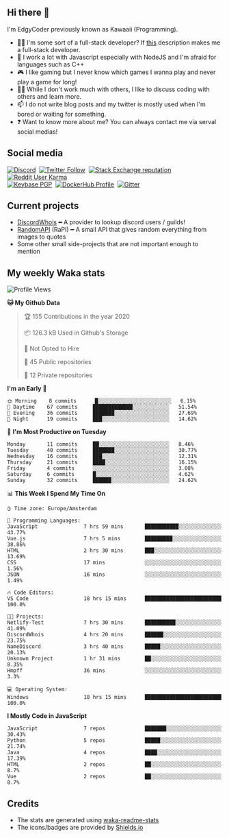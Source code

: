 ## Hi there 👋
I'm EdgyCoder previously known as Kawaaii (Programming).  
- 👨‍💻 I'm some sort of a full-stack developer? If [this](https://www.w3schools.com/whatis/whatis_fullstack.asp) description makes me a full-stack developer.
- 🌱 I work a lot with Javascript especially with NodeJS and I'm afraid for languages such as C++
- 🎮 I like gaming but I never know which games I wanna play and never play a game for long!
- 👯‍♀️ While I don't work much with others, I like to discuss coding with others and learn more.
- 📫 I do not write blog posts and my twitter is mostly used when I'm bored or waiting for something.
- ❓ Want to know more about me? You can always contact me via serval social medias!

## Social media
[![Discord](https://img.shields.io/discord/661411850856038431?label=Discord%20Guild&style=for-the-badge&logo=discord&logoColor=ffffff)](https://discord.gg/44yKPxm)
‎‎ [![Twitter Follow](https://img.shields.io/twitter/follow/edgycoder?color=%231DA1F2&label=Twitter&style=for-the-badge&logo=twitter&logoColor=ffffff)](https://twitter.com/EdgyCoder)
‎‎ [![Stack Exchange reputation](https://img.shields.io/stackexchange/stackoverflow/r/12418331?color=%23F48024&label=Stack%20overflow&style=for-the-badge&logo=stackoverflow&logoColor=ffffff)](https://stackoverflow.com/users/12418331/kawaaii)
‎‎ [![Reddit User Karma](https://img.shields.io/reddit/user-karma/combined/Kawaaii-Programming?label=Reddit&style=for-the-badge&logo=reddit&logoColor=ffffff)](https://www.reddit.com/user/Kawaaii-Programming)  
‎‎ [![Keybase PGP](https://img.shields.io/keybase/pgp/kawaaii?label=Keybase&logo=keybase&logoColor=ffffff&style=for-the-badge)](https://keybase.io/kawaaii)
‎‎ [![DockerHub Profile](https://img.shields.io/badge/DockerHub-kawaaii-informational?style=for-the-badge&logo=docker&logoColor=ffffff)](https://hub.docker.com/u/kawaaii)
‎‎ [![Gitter](https://img.shields.io/gitter/room/edgy-irrelevant/community?label=edgy-irrelevant&logo=gitter&logoColor=ffffff&style=for-the-badge)](https://gitter.im/edgy-irrelevant/community)

## Current projects
- [DiscordWhois](https://discordwhois.xyz) ━ A provider to lookup discord users / guilds!
- [RandomAPI](https://random.rest) (RaPI) ━ A small API that gives random everything from images to quotes
- Some other small side-projects that are not important enough to mention

## My weekly Waka stats
<!--START_SECTION:waka-->
![Profile Views](http://img.shields.io/badge/Profile%20Views-391-blue)

**🐱 My Github Data** 

> 🏆 155 Contributions in the year 2020
 > 
> 📦 126.3 kB Used in Github's Storage 
 > 
> 🚫 Not Opted to Hire
 > 
> 📜 45 Public repositories
 > 
> 🔑 12 Private repositories 

**I'm an Early 🐤** 

```text
🌞 Morning    8 commits      █░░░░░░░░░░░░░░░░░░░░░░░░   6.15% 
🌆 Daytime    67 commits     █████████████░░░░░░░░░░░░   51.54% 
🌃 Evening    36 commits     ███████░░░░░░░░░░░░░░░░░░   27.69% 
🌙 Night      19 commits     ███░░░░░░░░░░░░░░░░░░░░░░   14.62%

```
📅 **I'm Most Productive on Tuesday** 

```text
Monday       11 commits     ██░░░░░░░░░░░░░░░░░░░░░░░   8.46% 
Tuesday      40 commits     ███████░░░░░░░░░░░░░░░░░░   30.77% 
Wednesday    16 commits     ███░░░░░░░░░░░░░░░░░░░░░░   12.31% 
Thursday     21 commits     ████░░░░░░░░░░░░░░░░░░░░░   16.15% 
Friday       4 commits      ░░░░░░░░░░░░░░░░░░░░░░░░░   3.08% 
Saturday     6 commits      █░░░░░░░░░░░░░░░░░░░░░░░░   4.62% 
Sunday       32 commits     ██████░░░░░░░░░░░░░░░░░░░   24.62%

```


📊 **This Week I Spend My Time On** 

```text
⌚︎ Time zone: Europe/Amsterdam

💬 Programming Languages: 
JavaScript               7 hrs 59 mins       ███████████░░░░░░░░░░░░░░   43.77% 
Vue.js                   7 hrs 5 mins        █████████░░░░░░░░░░░░░░░░   38.86% 
HTML                     2 hrs 30 mins       ███░░░░░░░░░░░░░░░░░░░░░░   13.69% 
CSS                      17 mins             ░░░░░░░░░░░░░░░░░░░░░░░░░   1.56% 
JSON                     16 mins             ░░░░░░░░░░░░░░░░░░░░░░░░░   1.49%

🔥 Code Editors: 
VS Code                  18 hrs 15 mins      █████████████████████████   100.0%

🐱‍💻 Projects: 
Netlify-Test             7 hrs 30 mins       ██████████░░░░░░░░░░░░░░░   41.09% 
DiscordWhois             4 hrs 20 mins       ██████░░░░░░░░░░░░░░░░░░░   23.75% 
NameDiscord              3 hrs 40 mins       █████░░░░░░░░░░░░░░░░░░░░   20.13% 
Unknown Project          1 hr 31 mins        ██░░░░░░░░░░░░░░░░░░░░░░░   8.35% 
Hmpff                    36 mins             ░░░░░░░░░░░░░░░░░░░░░░░░░   3.3%

💻 Operating System: 
Windows                  18 hrs 15 mins      █████████████████████████   100.0%

```

**I Mostly Code in JavaScript** 

```text
JavaScript               7 repos             ███████░░░░░░░░░░░░░░░░░░   30.43% 
Python                   5 repos             █████░░░░░░░░░░░░░░░░░░░░   21.74% 
Java                     4 repos             ████░░░░░░░░░░░░░░░░░░░░░   17.39% 
HTML                     2 repos             ██░░░░░░░░░░░░░░░░░░░░░░░   8.7% 
Vue                      2 repos             ██░░░░░░░░░░░░░░░░░░░░░░░   8.7%

```



<!--END_SECTION:waka-->

## Credits
- The stats are generated using [waka-readme-stats](https://github.com/anmol098/waka-readme-stats)
- The icons/badges are provided by [Shields.io](https://shields.io/)
